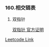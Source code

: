 ### 160.相交链表

1. 双指针
   
   [双指针 官方证明](https://leetcode-cn.com/problems/intersection-of-two-linked-lists/solution/xiang-jiao-lian-biao-by-leetcode-solutio-a8jn/)

[Leetcode Link](https://leetcode-cn.com/problems/intersection-of-two-linked-lists/)